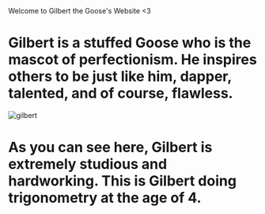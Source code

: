 <html>
</html> 
<head> Welcome to Gilbert the Goose's Website <3 </head>
 <h1> Gilbert is a stuffed Goose who is the mascot of perfectionism. He inspires others to be just like him, dapper, talented, and of course, flawless. </h1>
<body> 
 <img src=!"https://user-images.githubusercontent.com/114507311/193758629-8b5f038b-3fce-4165-b3c8-6f32ec83d190.JPG)" alt="gilbert">
 </body>
<h1> As you can see here, Gilbert is extremely studious and hardworking. This is Gilbert doing trigonometry at the age of 4. </h1>
